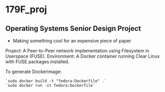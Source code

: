 # 179F_proj
## Operating Systems Senior Design Project
- Making something cool for an expensive piece of paper

Project: A Peer-to-Peer network implementation using Filesystem in Userspace (FUSE).
Environment: A Docker container running Clear Linux with FUSE packages installed.

To generate Dockerimage:

    `sudo docker build -t "fedora:Dockerfile" .`
    `sudo docker run -it fedora:Dockerfile`
